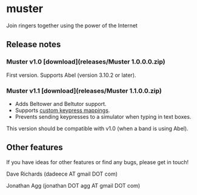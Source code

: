 # muster
Join ringers together using the power of the Internet

## Release notes 

### Muster v1.0 [download](releases/Muster 1.0.0.0.zip)
First version. Supports Abel (version 3.10.2 or later).

### Muster v1.1 [download](releases/Muster 1.1.0.0.zip)
* Adds Beltower and Beltutor support.
* Supports [custom keypress mappings](CustomKeypresses).
* Prevents sending keypresses to a simulator when typing in text boxes.

This version should be compatible with v1.0 (when a band is using Abel).

## Other features
If you have ideas for other features or find any bugs, please get in touch!

Dave Richards (dadeece AT gmail DOT com)

Jonathan Agg (jonathan DOT agg AT gmail DOT com)
